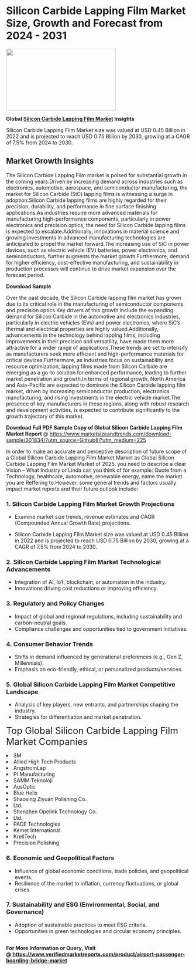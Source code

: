 <H1>Silicon Carbide Lapping Film Market Size, Growth and Forecast from 2024 - 2031</H1><img class="aligncenter size-medium wp-image-584254" src="https://thirdeyenews.in/wp-content/uploads/2024/09/Global-Market-Research-300x168.jpeg" alt="" width="300" height="168" /><p><strong>Global&nbsp;<a href="https://www.marketsizeandtrends.com/download-sample/301834/?utm_source=Github8j?utm_medium=225">Silicon Carbide Lapping Film Market</a> Insights</strong></p><p>Silicon Carbide Lapping Film Market size was valued at USD 0.45 Billion in 2022 and is projected to reach USD 0.75 Billion by 2030, growing at a CAGR of 7.5% from 2024 to 2030.</p><p><h2>Market Growth Insights</h2> <p>The Silicon Carbide Lapping Film market is poised for substantial growth in the coming years.Driven by increasing demand across industries such as electronics, automotive, aerospace, and semiconductor manufacturing, the market for Silicon Carbide (SiC) lapping films is witnessing a surge in adoption.Silicon Carbide lapping films are highly regarded for their precision, durability, and performance in fine surface finishing applications.As industries require more advanced materials for manufacturing high-performance components, particularly in power electronics and precision optics, the need for Silicon Carbide lapping films is expected to escalate.Additionally, innovations in material science and growing investments in advanced manufacturing technologies are anticipated to propel the market forward.The increasing use of SiC in power devices, such as electric vehicle (EV) batteries, power electronics, and semiconductors, further augments the market growth.Furthermore, demand for higher efficiency, cost-effective manufacturing, and sustainability in production processes will continue to drive market expansion over the forecast period.</p> <p><strong>Download Sample</strong></p> <p>Over the past decade, the Silicon Carbide lapping film market has grown due to its critical role in the manufacturing of semiconductor components and precision optics.Key drivers of this growth include the expanding demand for Silicon Carbide in the automotive and electronics industries, particularly in electric vehicles (EVs) and power electronics, where SiC’s thermal and electrical properties are highly valued.Additionally, advancements in the technology behind lapping films, including improvements in their precision and versatility, have made them more attractive for a wider range of applications.These trends are set to intensify as manufacturers seek more efficient and high-performance materials for critical devices.Furthermore, as industries focus on sustainability and resource optimization, lapping films made from Silicon Carbide are emerging as a go-to solution for enhanced performance, leading to further market penetration and growth.In terms of regional growth, North America and Asia-Pacific are expected to dominate the Silicon Carbide lapping film market, driven by increasing semiconductor production, electronics manufacturing, and rising investments in the electric vehicle market.The presence of key manufacturers in these regions, along with robust research and development activities, is expected to contribute significantly to the growth trajectory of this market.</p> <p><span class=""><strong>Download Full PDF Sample Copy of Global Silicon Carbide Lapping Film Market Report</strong> @ <a href="https://www.marketsizeandtrends.com/download-sample/301834/?utm_source=Github8j?utm_medium=225" target="_blank">https://www.marketsizeandtrends.com/download-sample/301834/?utm_source=Github8j?utm_medium=225</a></span></p><p>In order to make an accurate and perceptive description of future scope of a Global&nbsp;Silicon Carbide Lapping Film Market Market as Global&nbsp;Silicon Carbide Lapping Film Market Market of 2025, you need to describe a clear Vision &ndash; What Industry or Linda can you think of for example: Quote from a Technology, healthcare, automotive, renewable energy, name the market you are Reffering to.However, some general trends and factors usually impact market reports and their future outlook include:</p><h3>1.&nbsp;<strong>Silicon Carbide Lapping Film Market Growth Projections</strong></h3><ul><li>Examine market size trends, revenue estimates and CAGR (Compounded Annual Growth Rate) projections.</li><li><p>Silicon Carbide Lapping Film Market size was valued at USD 0.45 Billion in 2022 and is projected to reach USD 0.75 Billion by 2030, growing at a CAGR of 7.5% from 2024 to 2030.</p></li></ul><h3>2.&nbsp;<strong>Silicon Carbide Lapping Film Market Technological Advancements</strong></h3><ul><li>Integration of AI, IoT, blockchain, or automation in the industry.</li><li>Innovations driving cost reductions or improving efficiency.</li></ul><h3>3.&nbsp;<strong>Regulatory and Policy Changes</strong></h3><ul><li>Impact of global and regional regulations, including sustainability and carbon-neutral goals.</li><li>Compliance challenges and opportunities tied to government initiatives.</li></ul><h3>4.&nbsp;<strong>Consumer Behavior Trends</strong></h3><ul><li>Shifts in demand influenced by generational preferences (e.g., Gen Z, Millennials).</li><li>Emphasis on eco-friendly, ethical, or personalized products/services.</li></ul><h3>5.&nbsp;<strong>Global Silicon Carbide Lapping Film Market Competitive Landscape</strong></h3><ul><li>Analysis of key players, new entrants, and partnerships shaping the industry.</li><li>Strategies for differentiation and market penetration.</li></ul><p data-pm-slice="1 1 []"><span style="color: inherit; font-family: inherit; font-size: 25px;">Top Global Silicon Carbide Lapping Film Market Companies</span></p><div class="" data-test-id=""><p><li>3M</li><li> Allied High Tech Products</li><li> AngstromLap</li><li> PI Manufacturing</li><li> SAMM Teknoloji</li><li> AusOptic</li><li> Blue Helix</li><li> Shaoxing Ziyuan Polishing Co.</li><li> Ltd.</li><li> Shenzhen Opelink Technology Co.</li><li> Ltd.</li><li> PACE Technologies</li><li> Kemet International</li><li> KrellTech</li><li> Precision Polishing</li></p></div><h3>6.&nbsp;<strong>Economic and Geopolitical Factors</strong></h3><ul><li>Influence of global economic conditions, trade policies, and geopolitical events.</li><li>Resilience of the market to inflation, currency fluctuations, or global crises.</li></ul><h3>7.&nbsp;<strong>Sustainability and ESG (Environmental, Social, and Governance)</strong></h3><ul><li>Adoption of sustainable practices to meet ESG criteria.</li><li>Opportunities in green technologies and circular economy principles.</li></ul><h2><strong style="font-size: 14px;">For More Information or Query, Visit @&nbsp;</strong><a style="background-color: #ffffff; font-size: 14px;" href="https://www.marketsizeandtrends.com/report/silicon-carbide-lapping-film-market/" target="_blank">https://www.verifiedmarketreports.com/product/airport-passenger-boarding-bridge-market</a></h2>